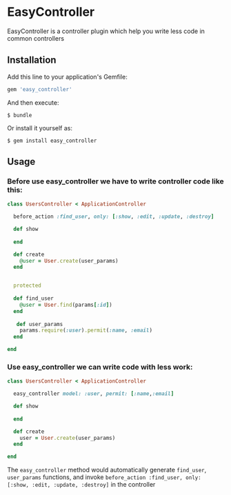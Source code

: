 # EasyController

EasyController is a controller plugin which help you write less code in common controllers


## Installation

Add this line to your application's Gemfile:

```ruby
gem 'easy_controller'
```

And then execute:

    $ bundle

Or install it yourself as:

    $ gem install easy_controller

## Usage

### Before use easy_controller we have to write controller code like this:

```ruby
class UsersController < ApplicationController

  before_action :find_user, only: [:show, :edit, :update, :destroy]

  def show
  
  end

  def create
    @user = User.create(user_params)
  end


  protected
  
  def find_user
    @user = User.find(params[:id])
  end
  
   def user_params
    params.require(:user).permit(:name, :email)
  end

end

```

### Use easy_controller we can write code with less work:

```ruby
class UsersController < ApplicationController

  easy_controller model: :user, permit: [:name,:email]

  def show
  
  end

  def create
    user = User.create(user_params)
  end

end
```

The `easy_controller` method would automatically generate `find_user`, `user_params` functions, and invoke  `before_action :find_user, only: [:show, :edit, :update, :destroy]` in the controller
